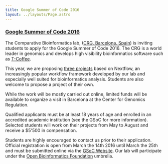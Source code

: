 ```yaml
---
title: Google Summer of Code 2016
layout: ../layouts/Page.astro
---
```


<div class="blg-summary example">
<h3><a href="javascript:void(0)">Google Summer of Code 2016</a></h3>
</div>

The Comparative Bioinformatics lab, ([CRG, Barcelona, Spain](http://www.crg.es)) is inviting
students to apply for the Google Summer of Code 2016. The CRG is a world leader
in genomics and develops high visibility bioinformatics software such as [T-Coffee](http://www.tcoffee.org).

This year, we are proposing [three projects](http://obf.github.io/GSoC/ideas/#nextflow)
based on Nextflow, an increasingly popular workflow framework developed by our lab and
especially well suited for bioinformatics analysis.
Students are also welcome to propose a project of their own.

While the work will be mostly carried out online, limited funds will be available to
organize a visit in Barcelona at the Center for Genomics Regulation.

Qualified applicants must be at least 18 years of age and enrolled in an accredited academic
institution (see the GSoC for more information). Selected students will work on their projects
from May to August and receive a $5'500 in compensation.

Students are highly encouraged to contact us prior to their application. Official registration
is open from March the 14th 2016 until March the 25th and must be submitted online via the
[GSoC Website](https://developers.google.com/open-source/gsoc/). Our lab will participate under
the [Open Bioinformatics Foundation](http://www.open-bio.org) umbrella.

